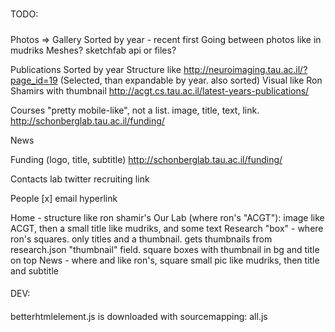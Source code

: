 #####
TODO:
#####

Photos => Gallery
    Sorted by year - recent first
    Going between photos like in mudriks
    Meshes? sketchfab api or files?
    
Publications
    Sorted by year
    Structure like http://neuroimaging.tau.ac.il/?page_id=19 (Selected, than expandable by year. also sorted)
    Visual like Ron Shamirs with thumbnail http://acgt.cs.tau.ac.il/latest-years-publications/

Courses
    "pretty mobile-like", not a list. image, title, text, link. http://schonberglab.tau.ac.il/funding/

News

Funding
    (logo, title, subtitle) http://schonberglab.tau.ac.il/funding/


Contacts
    lab twitter
    recruiting link


People
    [x] email hyperlink

Home - structure like ron shamir's
    Our Lab (where ron's "ACGT"): image like ACGT, then a small title like mudriks, and some text
    Research "box" - where ron's squares. only titles and a thumbnail. gets thumbnails from research.json "thumbnail" field.  square boxes with thumbnail in bg and title on top
    News - where and like ron's, square small pic like mudriks, then title and subtitle
    
####
DEV:
####
betterhtmlelement.js is downloaded with sourcemapping: all.js
